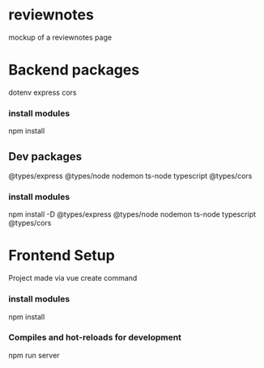 # reviewnotes

mockup of a reviewnotes page

# Backend packages

dotenv express cors

### install modules
npm install

## Dev packages

@types/express @types/node nodemon ts-node typescript @types/cors

### install modules
npm install -D @types/express @types/node nodemon ts-node typescript @types/cors


# Frontend Setup
Project made via vue create command

### install modules
npm install

### Compiles and hot-reloads for development
npm run server
